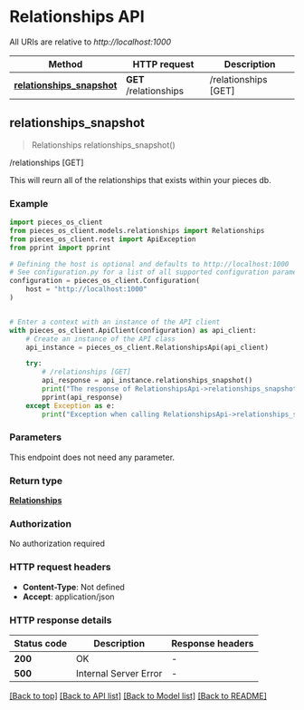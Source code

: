 # Relationships API

All URIs are relative to *http://localhost:1000*

Method | HTTP request | Description
------------- | ------------- | -------------
[**relationships_snapshot**](RelationshipsApi#relationships_snapshot) | **GET** /relationships | /relationships [GET]


## **relationships_snapshot**
> Relationships relationships_snapshot()

/relationships [GET]

This will reurn all of the relationships that exists within your pieces db.

### Example


```python
import pieces_os_client
from pieces_os_client.models.relationships import Relationships
from pieces_os_client.rest import ApiException
from pprint import pprint

# Defining the host is optional and defaults to http://localhost:1000
# See configuration.py for a list of all supported configuration parameters.
configuration = pieces_os_client.Configuration(
    host = "http://localhost:1000"
)


# Enter a context with an instance of the API client
with pieces_os_client.ApiClient(configuration) as api_client:
    # Create an instance of the API class
    api_instance = pieces_os_client.RelationshipsApi(api_client)

    try:
        # /relationships [GET]
        api_response = api_instance.relationships_snapshot()
        print("The response of RelationshipsApi->relationships_snapshot:\n")
        pprint(api_response)
    except Exception as e:
        print("Exception when calling RelationshipsApi->relationships_snapshot: %s\n" % e)
```



### Parameters

This endpoint does not need any parameter.

### Return type

[**Relationships**](Relationships)

### Authorization

No authorization required

### HTTP request headers

 - **Content-Type**: Not defined
 - **Accept**: application/json

### HTTP response details

| Status code | Description | Response headers |
|-------------|-------------|------------------|
**200** | OK |  -  |
**500** | Internal Server Error |  -  |

[[Back to top]](#) [[Back to API list]](../README#documentation-for-api-endpoints) [[Back to Model list]](../README#documentation-for-models) [[Back to README]](../README)

